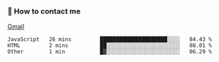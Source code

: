 
### 📮 How to contact me

[Gmail](lshcara@gmail.com)

<!--START_SECTION:waka-->

```text
JavaScript   26 mins         █████████████████████░░░░   84.43 %
HTML         2 mins          ██░░░░░░░░░░░░░░░░░░░░░░░   08.01 %
Other        1 min           █▓░░░░░░░░░░░░░░░░░░░░░░░   06.29 %
```

<!--END_SECTION:waka-->

